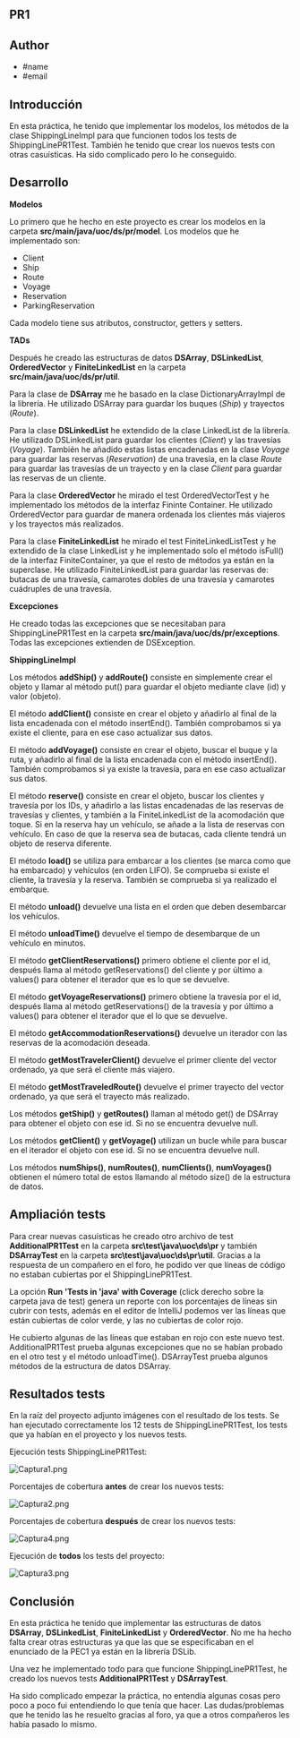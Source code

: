 ## PR1

## Author
- #name
- #email

## Introducción
En esta práctica, he tenido que implementar los modelos, los métodos de la clase ShippingLineImpl para que funcionen todos los tests de ShippingLinePR1Test.
También he tenido que crear los nuevos tests con otras casuísticas.
Ha sido complicado pero lo he conseguido.

## Desarrollo
**Modelos**

Lo primero que he hecho en este proyecto es crear los modelos en la carpeta **src/main/java/uoc/ds/pr/model**.
Los modelos que he implementado son:
+ Client
+ Ship
+ Route
+ Voyage
+ Reservation
+ ParkingReservation

Cada modelo tiene sus atributos, constructor, getters y setters.

**TADs**

Después he creado las estructuras de datos **DSArray**, **DSLinkedList**, **OrderedVector** y **FiniteLinkedList** en la carpeta **src/main/java/uoc/ds/pr/util**.

Para la clase de **DSArray** me he basado en la clase DictionaryArrayImpl de la librería.
He utilizado DSArray para guardar los buques (*Ship*) y trayectos (*Route*).

Para la clase **DSLinkedList** he extendido de la clase LinkedList de la librería.
He utilizado DSLinkedList para guardar los clientes (*Client*) y las travesías (*Voyage*).
También he añadido estas listas encadenadas en la clase *Voyage* para guardar las reservas (*Reservation*) de una travesía, 
en la clase *Route* para guardar las travesías de un trayecto y en la clase *Client* para guardar las reservas de un cliente.

Para la clase **OrderedVector** he mirado el test OrderedVectorTest y he implementado los métodos de la interfaz Fininte Container.
He utilizado OrderedVector para guardar de manera ordenada los clientes más viajeros y los trayectos más realizados.

Para la clase **FiniteLinkedList** he mirado el test FiniteLinkedListTest y he extendido de la clase LinkedList y he implementado solo el método isFull() de la interfaz FiniteContainer, ya que el resto de métodos ya están en la superclase.
He utilizado FiniteLinkedList para guardar las reservas de: butacas de una travesía, camarotes dobles de una travesía y camarotes cuádruples de una travesía.

**Excepciones**

He creado todas las excepciones que se necesitaban para ShippingLinePR1Test en la carpeta **src/main/java/uoc/ds/pr/exceptions**.
Todas las excepciones extienden de DSException.

**ShippingLineImpl**

Los métodos **addShip()** y **addRoute()** consiste en simplemente crear el objeto y llamar al método put() para guardar el objeto mediante clave (id) y valor (objeto).

El método **addClient()** consiste en crear el objeto y añadirlo al final de la lista encadenada con el método insertEnd().
También comprobamos si ya existe el cliente, para en ese caso actualizar sus datos.

El método **addVoyage()** consiste en crear el objeto, buscar el buque y la ruta, y añadirlo al final de la lista encadenada con el método insertEnd().
También comprobamos si ya existe la travesía, para en ese caso actualizar sus datos.

El método **reserve()** consiste en crear el objeto, buscar los clientes y travesía por los IDs, y añadirlo a las listas encadenadas de las reservas de travesías y clientes, y también a la FiniteLinkedList de la acomodación que toque.
Si en la reserva hay un vehículo, se añade a la lista de reservas con vehículo.
En caso de que la reserva sea de butacas, cada cliente tendrá un objeto de reserva diferente.

El método **load()** se utiliza para embarcar a los clientes (se marca como que ha embarcado) y vehículos (en orden LIFO).
Se comprueba si existe el cliente, la travesía y la reserva. También se comprueba si ya realizado el embarque.

El método **unload()** devuelve una lista en el orden que deben desembarcar los vehículos.

El método **unloadTime()** devuelve el tiempo de desembarque de un vehículo en minutos.

El método **getClientReservations()** primero obtiene el cliente por el id, después llama al método getReservations() del cliente y por último a values() para obtener el iterador que es lo que se devuelve.

El método **getVoyageReservations()** primero obtiene la travesía por el id, después llama al método getReservations() de la travesía y por último a values() para obtener el iterador que el lo que se devuelve.

El método **getAccommodationReservations()** devuelve un iterador con las reservas de la acomodación deseada.

El método **getMostTravelerClient()** devuelve el primer cliente del vector ordenado, ya que será el cliente más viajero. 

El método **getMostTraveledRoute()** devuelve el primer trayecto del vector ordenado, ya que será el trayecto más realizado.

Los métodos **getShip()** y **getRoutes()** llaman al método get() de DSArray para obtener el objeto con ese id. Si no se encuentra devuelve null.

Los métodos **getClient()** y **getVoyage()** utilizan un bucle while para buscar en el iterador el objeto con ese id. Si no se encuentra devuelve null.

Los métodos **numShips()**, **numRoutes()**, **numClients()**, **numVoyages()** obtienen el número total de estos llamando al método size() de la estructura de datos.

## Ampliación tests

Para crear nuevas casuísticas he creado otro archivo de test **AdditionalPR1Test** en la carpeta **src\test\java\uoc\ds\pr** y también **DSArrayTest** en la carpeta **src\test\java\uoc\ds\pr\util**.
Gracias a la respuesta de un compañero en el foro, he podido ver que líneas de código no estaban cubiertas por el ShippingLinePR1Test.

La opción **Run 'Tests in 'java' with Coverage** (click derecho sobre la carpeta java de test) genera un reporte con los porcentajes de líneas sin cubrir con tests, además en el editor de IntelliJ podemos ver las líneas que están cubiertas de color verde, y las no cubiertas de color rojo.

He cubierto algunas de las líneas que estaban en rojo con este nuevo test.
AdditionalPR1Test prueba algunas excepciones que no se habían probado en el otro test y el método unloadTime().
DSArrayTest prueba algunos métodos de la estructura de datos DSArray.

## Resultados tests

En la raíz del proyecto adjunto imágenes con el resultado de los tests. Se han ejecutado correctamente los 12 tests de ShippingLinePR1Test, los tests que ya habían en el proyecto y los nuevos tests.

Ejecución tests ShippingLinePR1Test:

![Captura1.png](Captura1.png)

Porcentajes de cobertura **antes** de crear los nuevos tests:

![Captura2.png](Captura2.png)

Porcentajes de cobertura **después** de crear los nuevos tests:

![Captura4.png](Captura4.png)

Ejecución de **todos** los tests del proyecto:

![Captura3.png](Captura3.png)

## Conclusión

En esta práctica he tenido que implementar las estructuras de datos **DSArray**, **DSLinkedList**, **FiniteLinkedList** y **OrderedVector**.
No me ha hecho falta crear otras estructuras ya que las que se especificaban en el enunciado de la PEC1 ya están en la librería DSLib.

Una vez he implementado todo para que funcione ShippingLinePR1Test, he creado los nuevos tests **AdditionalPR1Test** y **DSArrayTest**.

Ha sido complicado empezar la práctica, no entendía algunas cosas pero poco a poco fui entendiendo lo que tenía que hacer.
Las dudas/problemas que he tenido las he resuelto gracias al foro, ya que a otros compañeros les había pasado lo mismo.